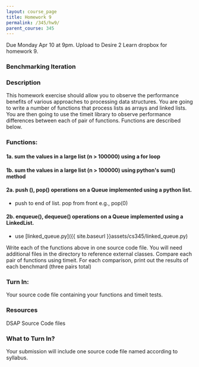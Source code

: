 ```yaml
---
layout: course_page
title: Homework 9
permalink: /345/hw9/
parent_course: 345
---
```


Due Monday Apr 10 at 9pm. Upload to Desire 2 Learn dropbox for homework 9.

### Benchmarking Iteration

### Description
This homework exercise should allow you to observe the performance benefits of various approaches to processing data structures. You are going to write a number of functions that process lists as arrays and linked lists. You are then going to use the timeit library to observe performance differences between each of pair of functions. Functions are described below.

### Functions:

#### 1a. sum the values in a large list (n > 100000) using a for loop

#### 1b. sum the values in a large list (n > 100000) using python's sum() method

#### 2a. push (), pop() operations on a Queue implemented using a python list.
- push to end of list. pop from front e.g., pop(0)

#### 2b. enqueue(), dequeue() operations on a Queue implemented using a LinkedList.
- use [linked_queue.py]({{ site.baseurl }}assets/cs345/linked_queue.py)

Write each of the functions above in one source code file. You will need additional files in the directory to reference external classes. Compare each pair of functions using timeit. For each comparison, print out the results of each benchmard (three pairs total)

### Turn In:
Your source code file containing your functions and timeit tests.

### Resources
DSAP Source Code files

### What to Turn In?
Your submission will include one source code file named according to syllabus.






